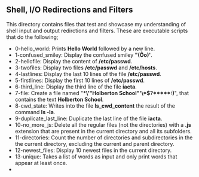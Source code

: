## Shell, I/O Redirections and Filters
This directory contains files that test and showcase my understanding of shell input and output redirctions and filters. These are executable scripts that do the following;
- 0-hello_world: Prints __Hello World__ followed by a new line.
- 1-confused_smiley: Display the confused smiley __"(Ôo)'__.
- 2-hellofile: Display the content of __/etc/passwd__.
- 3-twofiles: Display two files __/etc/passwd__ and __/etc/hosts__.
- 4-lastlines: Display the last 10 lines of the file __/etc/passwd__.
- 5-firstlines: Display the first 10 lines of __/etc/passwd__.
- 6-third_line: Display the third line of the file __iacta__.
- 7-file: Create a file named "__\*\\'"Holberton School"\'\\*$\?\*\*\*\*\*:)__", that contains the text __Holberton School__.
- 8-cwd_state: Writes into the file __ls_cwd_content__ the result of the command __ls -la__.
- 9-duplicate_last_line: Duplicate the last line of the file __iacta__.
- 10-no_more_js: Delete all the regular files (not the directories) with a __.js__ extension that are present in the current directory and all its subfolders.
- 11-directories: Count the number of directories and subdirectories in the the current directory, excluding the current and parent directory.
- 12-newest_files: Display 10 newest files in the current directory.
- 13-unique: Takes a list of words as input and only print words that appear at least once.
- 